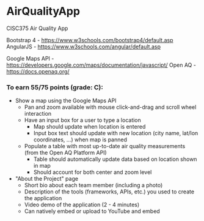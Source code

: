 # AirQualityApp
CISC375 Air Quality App

Bootstrap 4 - https://www.w3schools.com/bootstrap4/default.asp
AngularJS - https://www.w3schools.com/angular/default.asp

Google Maps API - https://developers.google.com/maps/documentation/javascript/
Open AQ - https://docs.openaq.org/

### To earn 55/75 points (grade: C):
- Show a map using the Google Maps API
  - Pan and zoom available with mouse click-and-drag and scroll wheel interaction 
  - Have an input box for a user to type a location
    - Map should update when location is entered
    - Input box text should update with new location (city name, lat/lon coordinates, ...) when map is panned
  - Populate a table with most up-to-date air quality measurements (from the Open AQ Platform API)
    - Table should automatically update data based on location shown in map
    - Should account for both center and zoom level
- "About the Project" page
  - Short bio about each team member (including a photo)
  - Description of the tools (frameworks, APIs, etc.) you used to create the application
  - Video demo of the application (2 - 4 minutes)
  - Can natively embed or upload to YouTube and embed

